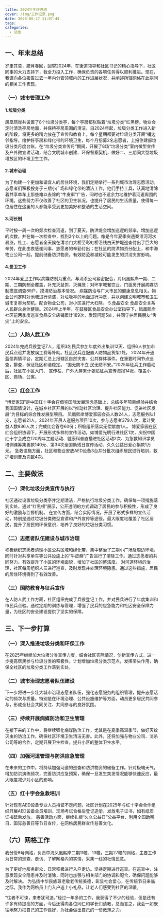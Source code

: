 ```yaml
---
title: 2024年年终总结
cover: /img/工作记录.png
date: 2025-06-27 11:07:44
tags:
categories:
  - 总结
---
```


##  一、年末总结 

岁聿其莫，腊月春回，回望2024年，在街道领导和社区书记的精心指导下，社区同事的大力支持下，我全力投入工作，确保负责的各项任务得以顺利推进。现在，我谨向各位报告过去一年内分管领域内的工作进展状况，并阐述所辖网格在此期间的相关工作表现。  

### （一）城市管理工作 

####  1.垃圾分类

凤凰熙岸共设置了8个垃圾分类亭，每个亭房都张贴着“垃圾分类”红黑榜。物业会定时清洗亭房地面，并保持亭房周围的清洁。自2024年起，垃圾分类工作进入新的阶段，将更多的精力放在了宣传和教育上，每个星期都要对垃圾分类开展“桶边邻指导，维护好亭房和绿化带的环境卫生，每个月招募2名志愿者，上报住建部垃圾分类月度台账。在“垃圾分类宣传月”期间，开展了8场“垃圾分类”室内微型宣传及户外微宣讲活动，结合文明城市创建、环保督察契机，做好二、三期间大型垃圾堆放区的环境卫生工作。  

#### 2.城市治理  

为了构建一个更加和谐宜人的居住环境，我们定期举行一系列城市治理志愿活动。志愿者们积极投身于三期小广场和绿化带的清洁工作，他们手持工具，认真地清除着共享单车上那些难以去除的“牛皮癣”广告，同时也不遗余力地维护着河道周围的环境。这些努力不仅改善了社区的卫生状况，也提升了居民的生活质量，使得每一位居住在这里的人都能享受到更加美好和整洁的生活空间。 

####  3.河长制 

 平时按一周一次的频次检查河道，到了夏天，防洪堤会增加巡逻的频率，增加巡逻的次数，并在每一次检查中，找到2个以上的问题。像是今年夏季突遇秦淮河河水暴涨，社工、志愿者全天候在清凉门大桥至彩虹桥沿线白天护堤巡查付出了巨大的辛劳，在此由衷感谢同事、志愿者的辛勤付出；在社区的防洪物资分配上，和中海物业公司一起，提前储备防洪物资，有效防范和减轻可能发生的洪涝灾害影响。  

#### 4.爱卫工作

  2024年爱卫工作以病媒防制为重点，与消杀公司紧密配合，对凤凰熙岸一期、二期、三期防制全覆盖，补充灭鼠饵、灭蝇笼；对环宇城餐饮业、门面房开展病媒防制摸底调查89户，摸清防治基本情况。  病媒防治与广大市民的健康息息相关。物业公司定时对池塘进行清洁，对垃圾亭的地面进行冲洗，并以创建文明城市和卫生城市复审为契机，配合物业公司，对小区进行大扫除。  5.食品安全  食品安全关系人民群众身体健康。2024年上半年，在鼓楼区食品安全办公室指导下，凤凰熙岸社区前两季度巡查食品安全店铺累计189次，发现问题5处，共同守护居民朋友“舌尖”上的安全。  

### （二）人防人武工作  

2024年完成兵役登记7人，组织3名民兵参加年度外出集训12天、组织6人参加市民兵点验并发放误工费等补助。社区民兵连配置人防物品货架1处。  2024年开通蓝信舆情平台，定期汇总上报辖区自然灾害、公共群体事件。在重要时间节点巡查，排查，保证社区和谐稳定。  “国无防不立  民无防不安。”2025年征兵工作启动后，社区在小区大门、 宣传栏、户外大屏累计张贴征兵宣传海报14张，覆盖小区、商场、公寓。  

### （三）红会工作  

“博爱家园”是中国红十字会在借鉴国际发展理念基础上，总结多年项目经验并结合我国国情设计，在城乡社区开展的以“推动社区治理、提升社区能力、促进社区发展”为目标的综合性发展型项目。  凤凰熙岸博爱家园会员人数24人，志愿服务队1支，志愿者21人。2024年开展人道服务项目10次，参与志愿者379人次，累计受益人数836人次；完成红会答卷60份；积极组织落实无偿献血1人。  博爱家园在区红会组织协调下，开展形式多样的宣传活动，如博爱光明行进社区1次，庆祝中国红十字会成立120周年主题活动、健康科普直播进社区活动2次、为急救知识学员培训课筹集善款140元、第34次全国助残日宣传活动、久久公益日爱心捐款1万元。  急救设施方面，社区和物业安放AED设备3台并分批次组织居民进行培训，救护培训普及次数4次。

##   二、主要做法  

### （一）深化垃圾分类宣传与执行  

社区通过设置垃圾分类亭并定期清洁，严格执行垃圾分类工作，确保每一项措施落到实处。通过“红黑榜”展示，公开透明的方式调动了居民的参与积极性，形成了良好的激励与监督机制。  在宣传方面，结合实际情况，开展了形式多样的宣传活动，特别是通过垃圾分类微型宣讲和户外宣传等途径，最大限度地覆盖了社区居民，提升了居民的环保意识，培养了良好的垃圾分类习惯。  

### （二）志愿者队伍建设与城市治理  

积极组织志愿者清理小区公共区域和绿化带，集中整治了三期小广场及周边环境，同时针对共享单车等公共设施上的“牛皮癣”广告进行了清除工作。通过志愿者的共同努力，有效提升了小区的环境面貌，增加了社区的整洁度。  对河道环境的治理，社区每周组织人员进行巡查，及时发现并处理环境隐患。通过这些措施，居民的居住环境得到了有效改善。  

### （三）国防教育与征兵宣传  

在人防人武工作方面，社区组织完成了兵役登记工作，并对民兵进行了年度集训和市民兵点验。通过定期的训练与管理，增强了民兵的应急能力和社区安全保障力量，为社区的安全建设提供了坚实的保障。

##   三、下一步打算  

### （一）深入推进垃圾分类和环保工作  

在2025年继续加大垃圾分类宣传力度，结合社区实际情况，创新宣传方式，进一步提高居民参与垃圾分类的积极性。计划增加垃圾分类示范点，发挥带头作用，确保全社区的垃圾分类工作落到实处。  

### （二）城市治理志愿者队伍建设 

下一步将进一步壮大城市治理志愿者队伍，强化志愿服务的组织管理，提升志愿活动的频次与质量。特别是在环境治理、公共设施维护等方面，动员更多居民共同参与，形成全社会共同关注、共同参与的良好氛围。  

### （三）持续开展病媒防治和卫生管理  

在接下来的工作中，将继续强化病媒防治工作，尤其是在夏季高温季节，做好灭蚊灭虫的防治工作，确保社区环境卫生清洁无害。此外，还将加强与物业公司、消杀公司等的合作，定期开展卫生检查，提升小区的整体卫生水平。  

### （四）加强河道管理与防洪应急管理

  在未来的工作中，将持续加强河道的巡查和防洪物资的储备工作。针对极端天气，增加防洪演练频次，完善防洪应急预案，确保一旦发生突发情况能够快速反应，最大限度减少对小区的影响。  

### （五）红十字会急救培训 

 针对现有AED设备专业人员持证不足问题，社区计划在2025年与红十字会合作组织开展AED设备全员培训，现场考试合格后登记造册，发放电子证书，如有纸质证书延后发放。  慈善活动方面，继续扎根“久久公益日”公益平台、利用全国助残日、国际慈善日等节日宣传，在网格居民群宣传慈善文化。  

## （六）网格工作 

 我分管8号网格，负责中海凤凰熙岸二期11幢、13幢，三期27幢的网格，主要工作为日常的巡查、走访、了解网格内的实情，采集一线的社情民意。  

为了更好地服务群众，日常积极进行入户走访。坚持定期进行巡查。在巡查中，注意发现安全隐患并及时消除，同时也加强与相关部门的协调和配合，确保问题能够及时解决。  为弘扬中华民族尊老敬老传统美德，彰显社会爱心，在传统节日来临之际，我作为网格员上门入户送上小礼品，让老人们感受到社区的温暖。  

“往者不可谏，来者犹可追。”经过一年多的工作，我获得了不少的经验，但是还有许多有待提高的方面，今后还得向各位同仁和学长们请教，总而言之，我会一如既往地努力把自己的工作做好，为社会做出自己的一份微薄之力。           
